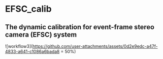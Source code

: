 # EFSC_calib
## The dynamic calibration for event-frame stereo camera (EFSC) system

![workflow3](https://github.com/user-attachments/assets/0d2e9edc-a47f-4833-a641-c1086a6bada8 = 50%)



